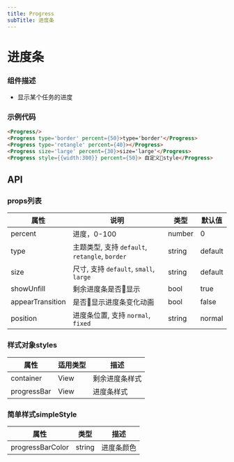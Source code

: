 ```yaml
---
title: Progress
subTitle: 进度条
---
```


# 进度条

### 组件描述
- 显示某个任务的进度

### 示例代码

```html
<Progress/>
<Progress type='border' percent={50}>type='border'</Progress>
<Progress type='retangle' percent={40}></Progress>
<Progress size='large' percent={30}>size='large'</Progress>
<Progress style={{width:300}} percent={50}> 自定义style</Progress>
```

## API

### props列表

 属性|说明 | 类型 | 默认值
------|------|------|-----
|percent|进度，0-100 |number|0|
| type | 主题类型, 支持 `default`, `retangle`, `border`| string| default|
| size | 尺寸, 支持 `default`, `small`, `large`| string |default|
|showUnfill|剩余进度条是否显示|bool|true|
|appearTransition|是否显示进度条变化动画|bool|false|
|position|进度条位置, 支持 `normal`, `fixed`|string|normal|


### 样式对象styles

| 属性 | 适用类型 | 描述 |
|------|------|-------------|
|container|View|剩余进度条样式|
|progressBar|View|进度条样式|

### 简单样式simpleStyle
| 属性 | 类型 | 描述 |
|------|------|-------------|
|progressBarColor|string|进度条颜色|
